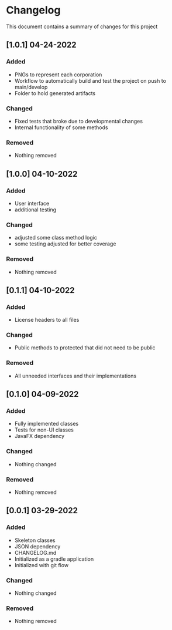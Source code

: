 # Changelog
This document contains a summary of changes for this project

## [1.0.1] 04-24-2022
### Added
- PNGs to represent each corporation
- Workflow to automatically build and test the project on push to main/develop
- Folder to hold generated artifacts
### Changed
- Fixed tests that broke due to developmental changes
- Internal functionality of some methods
### Removed
- Nothing removed

## [1.0.0] 04-10-2022
### Added
- User interface
- additional testing
### Changed
- adjusted some class method logic
- some testing adjusted for better coverage
### Removed
- Nothing removed

## [0.1.1] 04-10-2022
### Added
- License headers to all files
### Changed
- Public methods to protected that did not need to be public
### Removed
- All unneeded interfaces and their implementations

## [0.1.0] 04-09-2022
### Added
- Fully implemented classes
- Tests for non-UI classes
- JavaFX dependency
### Changed
- Nothing changed
### Removed
- Nothing removed

## [0.0.1] 03-29-2022
### Added
- Skeleton classes
- JSON dependency
- CHANGELOG.md
- Initialized as a gradle application
- Initialized with git flow
### Changed
- Nothing changed
### Removed
- Nothing removed
